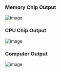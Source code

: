 ### Memory Chip Output
![image](https://github.com/user-attachments/assets/e714cd1f-3de4-412d-86d3-12066ca41af9)

### CPU Chip Output
![image](https://github.com/user-attachments/assets/791b0b0d-448d-4932-b3f9-bc6fe5e8ec06)

### Computer Output
![image](https://github.com/user-attachments/assets/9e268c09-7bf8-4262-a018-1d3b55284bba)

